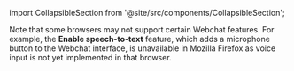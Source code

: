 import CollapsibleSection from '@site/src/components/CollapsibleSection';

Note that some browsers may not support certain Webchat features.
For example, the **Enable speech-to-text** feature, which adds a microphone button to the Webchat interface, is unavailable in Mozilla Firefox as voice input is not yet implemented in that browser.